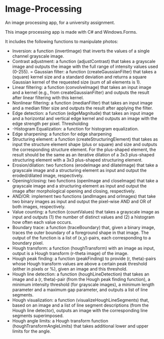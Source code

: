 # Image-Processing
An image processing app, for a university assignment.

This image processing app is made with C# and Windows.Forms. 

It includes the following functions to manipulate photos:
- Inversion: a function (invertImage) that inverts the values of a single channel grayscale image.
- Contrast adjustment: a function (adjustContrast) that takes a grayscale image and outputs the image with the full range of intensity values used (0-255).
= Gaussian filter: a function (createGaussianFilter) that takes a (square) kernel size and a standard deviation and returns a square Gaussian kernel of the requested size (sum of all elements is 1). 
- Linear filtering: a function (convolveImage) that takes an input image and a kernel (e.g., from createGaussianFilter) and outputs the result after linear filtering with this kernel. 
- Nonlinear filtering: a function (medianFilter) that takes an input image and a median filter size and outputs the result after applying the filter. 
- Edge detection:  a function (edgeMagnitude) that takes an input image and a horizontal and vertical edge kernel and outputs an image with the edge strength per pixel. 
Thresholding
- -Histogram Equalization: a function for histogram equalization.
- Edge sharpening: a function for edge sharpening
- Structuring element: a function (createStructuringElement) that takes as input the structure element shape (plus or square) and size and outputs the corresponding structure element. For the plus-shaped element, the result should be the same as an iterative dilation of a 3x3 plus-shaped structuring element with a 3x3 plus-shaped structuring element.
- Erosion/dilation: two functions (erodeImage and dilateImage) that take a grayscale image and a structuring element as input and output the eroded/dilated image, respectively.
- Opening/closing: two functions (openImage and closeImage) that take a grayscale image and a structuring element as input and output the image after morphological opening and closing, respectively.
- AND/OR: implement two functions (andImages and orImages) that take two binary images as input and output the pixel-wise AND and OR of both images, respectively.
- Value counting: a function (countValues) that takes a grayscale image as input and outputs (1) the number of distinct values and (2) a histogram how often each value occurs.
- Boundary trace: a function (traceBoundary) that, given a binary image, traces the outer boundary of a foreground shape in that image. The output of the function is a list of (x,y)-pairs, each corresponding to a boundary pixel.
- Hough transform: a function (houghTransform) with an image as input, output is a Hough transform (r-theta image) of the image.
- Hough peak finding: a function (peakFinding) to provide (r, theta)-pairs whose Hough transform values are above a certain peak threshold (either in pixels or %), given an image and this threshold.
- Hough line detection: a function (houghLineDetection) that takes an image and a (r, theta)-pair (from the Hough peak finding function), a minimum intensity threshold (for grayscale images), a minimum length parameter and a maximum gap parameter, and outputs a list of line segments.
- Hough visualization: a function (visualizeHoughLineSegments) that, based on an image and a list of line segment descriptions (from the Hough line detector), outputs an image with the corresponding line segments superimposed.
- Hough angle limits: a Hough transform function (houghTransformAngleLimits) that takes additional lower and upper limits for the angle.
